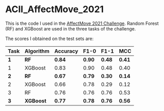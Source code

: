 # ACII_AffectMove_2021

This is the code I used in the [AffectMove 2021 Challenge](http://www.casapaganini.it/entimement/workshops/2021/Workshop2021_Home.php).
Random Forest (RF) and XGBoost are used in the three tasks of the challenge.

The scores I obtained on the test sets are:

Task | Algorithm | Accuracy | F1-0 | F1-1 | MCC
---- | --------- | -------- | ---- | ---- | ---
**1**	| **RF** | **0.84** | **0.90** | **0.48** | **0.41**
1	| XGBoost	| 0.83 | 0.90 | 0.48 | 0.40
**2**	| **RF** | **0.67** | **0.79** | **0.30** | **0.14**
2	| XGBoost	| 0.66 | 0.78 | 0.29 | 0.12
3	| RF | 0.76 | 0.76 | 0.76 | 0.53
**3**	| **XGBoost**	| **0.77** | **0.78** | **0.76** | **0.56**
